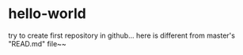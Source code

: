 # hello-world
try to create first repository in github...
here is different from master's "READ.md" file~~
